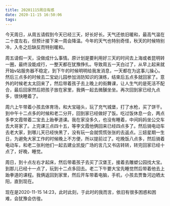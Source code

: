 ```yaml
---
title: 20201115周日有感
date: 2020-11-15 16:50:06
tags:
---
```


今天周日，从周五请假到今天已经三天，好长好长。天气还依旧暖和，最高气温在二十度左右，但预计接下来一周会降温。今年的天气也特别奇怪，秋天的时候特别冷，入冬之后缺反而特别暖和。
<!-- more -->



周五请假一天，没做成什么事情。原计划是要利用好三天的时间去上海或者昆明转一圈，最终没能成行，一整天都在犹豫挣扎。导致周五一天白过了，从早上起来就开始v站服务器不稳定，到下午的时候明明给我发消息，一天都在为这事儿操心。然后三点多的时候去二宝幼儿园参加消防知识的演练，结束后五点多就回家了。意外的时候老太太回来了，然后带着孩子去上晚上的街舞课，让人生气的是死活不配合，最后回家然后把孩子放在家里，我俩一起去微醺坐坐。再次回到家已经九点多，很快睡着了。

周六上午带着小孩去体育场，和大宝碰头，玩了充气城堡，打了水枪，买了饼干。到中午十二点多的时候和老二分开，回到家已经做好了饭。吃过饭休息一会，两点多李文霞带着二宝去上跆拳道课。我在家没多久，也没有睡着，中间妈妈坐公交车去大哥家了。上完课三点四十五，等李文霞他俩回来已经四点多了。然后骑电动车去老大家，到哪儿天已经快黑了，没有玩一会就慌慌张张的去返点。三妞星期一生日，为避免大家工作的时候晚上不方便，所以提前过了。吃晚饭八点多，然后骑着电动车，和老二张利他们一起去建业凯旋广场的言几又书店转转，转完回家已经十点了，好晚，睡觉。


周日，到十点左右才起床，然后带着孩子去买了汉堡王，接着去雕塑公园找大宝。到那儿已经十一点了，玩到十二点多回去。老二下午要大宝先睡觉然后带着他去上跆拳道的课程。我俩返回到家里，然后开车带着电脑，手机，小孩去贾鲁河边晒太阳，直到现在。

现在是2020-11-15 14:23，此时此刻，于此时的我而言，依旧有很多困惑和困难，会犹豫会仿徨。
